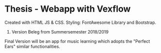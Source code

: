 # Thesis - Webapp with Vexflow
Created with HTML JS & CSS.
Styling: FontAwesome Library and Bootstrap.

1. Version
  Beleg from Summersemester 2018/2019
  

Final Version will be an app for music learning which adopts the "Perfect Ears" similar functionalities.
